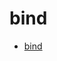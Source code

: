 # bind

- [bind](https://developer.mozilla.org/en-US/docs/Web/JavaScript/Reference/Global_Objects/Function/bind)
